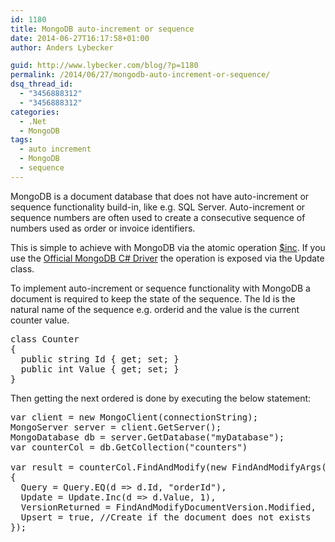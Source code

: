 ```yaml
---
id: 1180
title: MongoDB auto-increment or sequence
date: 2014-06-27T16:17:58+01:00
author: Anders Lybecker

guid: http://www.lybecker.com/blog/?p=1180
permalink: /2014/06/27/mongodb-auto-increment-or-sequence/
dsq_thread_id:
  - "3456888312"
  - "3456888312"
categories:
  - .Net
  - MongoDB
tags:
  - auto increment
  - MongoDB
  - sequence
---
```

MongoDB is a document database that does not have auto-increment or sequence functionality build-in, like e.g. SQL Server. Auto-increment or sequence numbers are often used to create a consecutive sequence of numbers used as order or invoice identifiers.

This is simple to achieve with MongoDB via the atomic operation [$inc](http://docs.mongodb.org/manual/reference/operator/update/inc/ "MongoDB $inc operation documentation"). If you use the [Official MongoDB C# Driver](https://www.nuget.org/packages/mongocsharpdriver "Official MongoDB C# Driver on NuGet") the operation is exposed via the Update class.

To implement auto-increment or sequence functionality with MongoDB a document is required to keep the state of the sequence. The Id is the natural name of the sequence e.g. orderid and the value is the current counter value.

<pre class="brush: csharp; title: ; notranslate" title="">class Counter
{
  public string Id { get; set; }
  public int Value { get; set; }
}
</pre>

Then getting the next ordered is done by executing the below statement:

<pre class="brush: csharp; title: ; notranslate" title="">var client = new MongoClient(connectionString);
MongoServer server = client.GetServer();
MongoDatabase db = server.GetDatabase("myDatabase");
var counterCol = db.GetCollection("counters")

var result = counterCol.FindAndModify(new FindAndModifyArgs()
{
  Query = Query.EQ(d =&gt; d.Id, "orderId"),
  Update = Update.Inc(d =&gt; d.Value, 1),
  VersionReturned = FindAndModifyDocumentVersion.Modified,
  Upsert = true, //Create if the document does not exists
});
</pre>